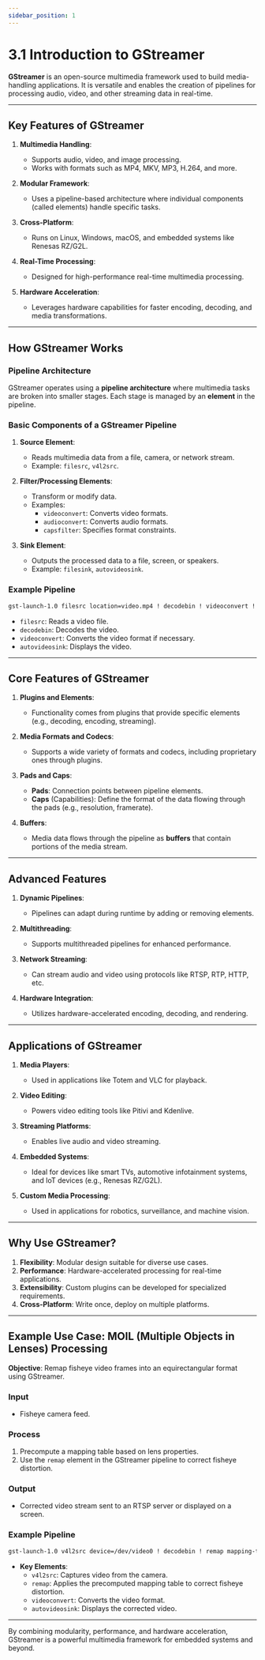 ```yaml
---
sidebar_position: 1
---
```

# 3.1 Introduction to GStreamer

**GStreamer** is an open-source multimedia framework used to build media-handling applications. It is versatile and enables the creation of pipelines for processing audio, video, and other streaming data in real-time.

---

## Key Features of GStreamer
1. **Multimedia Handling**:
   - Supports audio, video, and image processing.
   - Works with formats such as MP4, MKV, MP3, H.264, and more.

2. **Modular Framework**:
   - Uses a pipeline-based architecture where individual components (called elements) handle specific tasks.

3. **Cross-Platform**:
   - Runs on Linux, Windows, macOS, and embedded systems like Renesas RZ/G2L.

4. **Real-Time Processing**:
   - Designed for high-performance real-time multimedia processing.

5. **Hardware Acceleration**:
   - Leverages hardware capabilities for faster encoding, decoding, and media transformations.

---

## How GStreamer Works

### Pipeline Architecture
GStreamer operates using a **pipeline architecture** where multimedia tasks are broken into smaller stages. Each stage is managed by an **element** in the pipeline.

### Basic Components of a GStreamer Pipeline
1. **Source Element**:
   - Reads multimedia data from a file, camera, or network stream.
   - Example: `filesrc`, `v4l2src`.

2. **Filter/Processing Elements**:
   - Transform or modify data.
   - Examples:
     - `videoconvert`: Converts video formats.
     - `audioconvert`: Converts audio formats.
     - `capsfilter`: Specifies format constraints.

3. **Sink Element**:
   - Outputs the processed data to a file, screen, or speakers.
   - Example: `filesink`, `autovideosink`.

### Example Pipeline
```bash
gst-launch-1.0 filesrc location=video.mp4 ! decodebin ! videoconvert ! autovideosink
```
- `filesrc`: Reads a video file.
- `decodebin`: Decodes the video.
- `videoconvert`: Converts the video format if necessary.
- `autovideosink`: Displays the video.

---

## Core Features of GStreamer
1. **Plugins and Elements**:
   - Functionality comes from plugins that provide specific elements (e.g., decoding, encoding, streaming).

2. **Media Formats and Codecs**:
   - Supports a wide variety of formats and codecs, including proprietary ones through plugins.

3. **Pads and Caps**:
   - **Pads**: Connection points between pipeline elements.
   - **Caps** (Capabilities): Define the format of the data flowing through the pads (e.g., resolution, framerate).

4. **Buffers**:
   - Media data flows through the pipeline as **buffers** that contain portions of the media stream.

---

## Advanced Features
1. **Dynamic Pipelines**:
   - Pipelines can adapt during runtime by adding or removing elements.

2. **Multithreading**:
   - Supports multithreaded pipelines for enhanced performance.

3. **Network Streaming**:
   - Can stream audio and video using protocols like RTSP, RTP, HTTP, etc.

4. **Hardware Integration**:
   - Utilizes hardware-accelerated encoding, decoding, and rendering.

---

## Applications of GStreamer
1. **Media Players**:
   - Used in applications like Totem and VLC for playback.

2. **Video Editing**:
   - Powers video editing tools like Pitivi and Kdenlive.

3. **Streaming Platforms**:
   - Enables live audio and video streaming.

4. **Embedded Systems**:
   - Ideal for devices like smart TVs, automotive infotainment systems, and IoT devices (e.g., Renesas RZ/G2L).

5. **Custom Media Processing**:
   - Used in applications for robotics, surveillance, and machine vision.

---

## Why Use GStreamer?
1. **Flexibility**: Modular design suitable for diverse use cases.
2. **Performance**: Hardware-accelerated processing for real-time applications.
3. **Extensibility**: Custom plugins can be developed for specialized requirements.
4. **Cross-Platform**: Write once, deploy on multiple platforms.

---

## Example Use Case: MOIL (Multiple Objects in Lenses) Processing

**Objective**: Remap fisheye video frames into an equirectangular format using GStreamer.

### Input
- Fisheye camera feed.

### Process
1. Precompute a mapping table based on lens properties.
2. Use the `remap` element in the GStreamer pipeline to correct fisheye distortion.

### Output
- Corrected video stream sent to an RTSP server or displayed on a screen.

### Example Pipeline
```bash
gst-launch-1.0 v4l2src device=/dev/video0 ! decodebin ! remap mapping-table=map.bin ! videoconvert ! autovideosink
```
- **Key Elements**:
  - `v4l2src`: Captures video from the camera.
  - `remap`: Applies the precomputed mapping table to correct fisheye distortion.
  - `videoconvert`: Converts the video format.
  - `autovideosink`: Displays the corrected video.

---

By combining modularity, performance, and hardware acceleration, GStreamer is a powerful multimedia framework for embedded systems and beyond.
